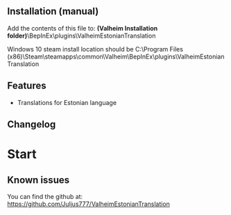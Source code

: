 ﻿## Installation (manual)

Add the contents of this file to: **(Valheim Installation folder)**\BepInEx\plugins\ValheimEstonianTranslation

Windows 10 steam install location should be
C:\Program Files (x86)\Steam\steamapps\common\Valheim\BepInEx\plugins\ValheimEstonianTranslation

## Features

- Translations for Estonian language

## Changelog
 # Start

## Known issues
You can find the github at: https://github.com/Juljus777/ValheimEstonianTranslation
